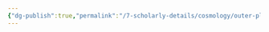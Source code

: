```yaml
---
{"dg-publish":true,"permalink":"/7-scholarly-details/cosmology/outer-planes/the-astral-sea/river-styx/","noteIcon":""}
---
```



